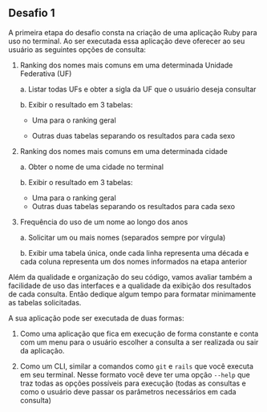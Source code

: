 ## Desafio 1

A primeira etapa do desafio consta na criação de uma aplicação Ruby para uso no terminal. Ao ser executada essa aplicação deve oferecer ao seu usuário as seguintes opções de consulta:

1. Ranking dos nomes mais comuns em uma determinada Unidade Federativa (UF)

    a. Listar todas UFs e obter a sigla da UF que o usuário deseja consultar

    b. Exibir o resultado em 3 tabelas:

      - Uma para o ranking geral

      - Outras duas tabelas separando os resultados para cada sexo

2. Ranking dos nomes mais comuns em uma determinada cidade

    a. Obter o nome de uma cidade no terminal

    b. Exibir o resultado em 3 tabelas:
      - Uma para o ranking geral
      - Outras duas tabelas separando os resultados para cada sexo

3. Frequência do uso de um nome ao longo dos anos

    a. Solicitar um ou mais nomes (separados sempre por vírgula)

    b. Exibir uma tabela única, onde cada linha representa uma década e cada coluna representa um dos nomes informados na etapa anterior

Além da qualidade e organização do seu código, vamos avaliar também a facilidade de uso das interfaces e a qualidade da exibição dos resultados de cada consulta. Então dedique algum tempo para formatar minimamente as tabelas solicitadas.

A sua aplicação pode ser executada de duas formas:

1. Como uma aplicação que fica em execução de forma constante e conta com um menu para o usuário escolher a consulta a ser realizada ou sair da aplicação.

2. Como um CLI, similar a comandos como `git` e `rails` que você executa em seu terminal. Nesse formato você deve ter uma opção `--help` que traz todas as opções possíveis para execução (todas as consultas e como o usuário deve passar os parâmetros necessários em cada consulta)
